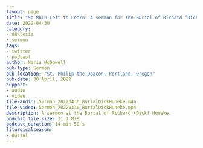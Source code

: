 ```yaml
---
layout: page
title: "So Much Left to Learn: A sermon for the Burial of Richard “Dick” Huneke"
date: 2022-04-30
category:
- ekklesia
- sermon
tags:
- twitter
- podcast
author: Maria McDowell
pub-type: Sermon
pub-location: "St. Philip the Deacon, Portland, Oregon"
pub-date: 30 April, 2022
support:
- audio
- video
file-audio: Sermon_20220430_BurialDickHuneke.m4a
file-video: Sermon_20220430_BurialDickHuneke.mp4
description: A sermon at the Burial of Richard (Dick) Huneke.
podcast_file_size: 11.1 MiB
podcast_duration: 14 min 50 s
liturgicalseason:
- Burial
---
```

